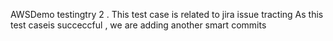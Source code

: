  AWSDemo testingtry 2 .
This test case is related to jira issue tracting 
As this test caseis succeccful , we are adding another smart commits
